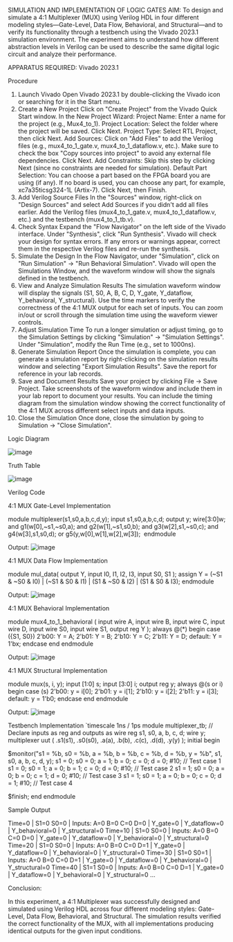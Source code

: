 SIMULATION AND IMPLEMENTATION OF LOGIC GATES
AIM:
To design and simulate a 4:1 Multiplexer (MUX) using Verilog HDL in four different modeling styles—Gate-Level, Data Flow, Behavioral, and Structural—and to verify its functionality through a testbench using the Vivado 2023.1 simulation environment. The experiment aims to understand how different abstraction levels in Verilog can be used to describe the same digital logic circuit and analyze their performance.

APPARATUS REQUIRED:
Vivado 2023.1

Procedure
1. Launch Vivado
Open Vivado 2023.1 by double-clicking the Vivado icon or searching for it in the Start menu.
2. Create a New Project
Click on "Create Project" from the Vivado Quick Start window.
In the New Project Wizard:
Project Name: Enter a name for the project (e.g., Mux4_to_1).
Project Location: Select the folder where the project will be saved.
Click Next.
Project Type: Select RTL Project, then click Next.
Add Sources:
Click on "Add Files" to add the Verilog files (e.g., mux4_to_1_gate.v, mux4_to_1_dataflow.v, etc.).
Make sure to check the box "Copy sources into project" to avoid any external file dependencies.
Click Next.
Add Constraints: Skip this step by clicking Next (since no constraints are needed for simulation).
Default Part Selection:
You can choose a part based on the FPGA board you are using (if any).
If no board is used, you can choose any part, for example, xc7a35ticsg324-1L (Artix-7).
Click Next, then Finish.
3. Add Verilog Source Files
In the "Sources" window, right-click on "Design Sources" and select Add Sources if you didn't add all files earlier.
Add the Verilog files (mux4_to_1_gate.v, mux4_to_1_dataflow.v, etc.) and the testbench (mux4_to_1_tb.v).
4. Check Syntax
Expand the "Flow Navigator" on the left side of the Vivado interface.
Under "Synthesis", click "Run Synthesis".
Vivado will check your design for syntax errors. If any errors or warnings appear, correct them in the respective Verilog files and re-run the synthesis.
5. Simulate the Design
In the Flow Navigator, under "Simulation", click on "Run Simulation" → "Run Behavioral Simulation".
Vivado will open the Simulations Window, and the waveform window will show the signals defined in the testbench.
6. View and Analyze Simulation Results
The simulation waveform window will display the signals (S1, S0, A, B, C, D, Y_gate, Y_dataflow, Y_behavioral, Y_structural).
Use the time markers to verify the correctness of the 4:1 MUX output for each set of inputs.
You can zoom in/out or scroll through the simulation time using the waveform viewer controls.
7. Adjust Simulation Time
To run a longer simulation or adjust timing, go to the Simulation Settings by clicking "Simulation" → "Simulation Settings".
Under "Simulation", modify the Run Time (e.g., set to 1000ns).
8. Generate Simulation Report
Once the simulation is complete, you can generate a simulation report by right-clicking on the simulation results window and selecting "Export Simulation Results".
Save the report for reference in your lab records.
9. Save and Document Results
Save your project by clicking File → Save Project.
Take screenshots of the waveform window and include them in your lab report to document your results.
You can include the timing diagram from the simulation window showing the correct functionality of the 4:1 MUX across different select inputs and data inputs.
10. Close the Simulation
Once done, close the simulation by going to Simulation → "Close Simulation".

Logic Diagram

![image](https://github.com/user-attachments/assets/d4ab4bc3-12b0-44dc-8edb-9d586d8ba856)

Truth Table

![image](https://github.com/user-attachments/assets/c850506c-3f6e-4d6b-8574-939a914b2a5f)

Verilog Code

4:1 MUX Gate-Level Implementation

module multiplexer(s1,s0,a,b,c,d,y); 
input s1,s0,a,b,c,d; 
output y; 
wire[3:0]w; 
and g1(w[0],~s1,~s0,a); 
and g2(w[1],~s1,s0,b); 
and g3(w[2],s1,~s0,c); 
and g4(w[3],s1,s0,d); 
or g5(y,w[0],w[1],w[2],w[3]); 
endmodule

Output:
![image](https://github.com/user-attachments/assets/c157834e-d307-4416-a33a-0c0d0f1d5323)

4:1 MUX Data Flow Implementation

module mul_data( output Y, input I0, I1, I2, I3, input S0, S1 ); 
assign Y = (~S1 & ~S0 & I0) | (~S1 & S0 & I1) | (S1 & ~S0 & I2) | (S1 & S0 & I3);
endmodule

Output:
![image](https://github.com/user-attachments/assets/9f946d9a-ca33-470c-a8e3-8050ba867a88)


4:1 MUX Behavioral Implementation

module mux4_to_1_behavioral ( input wire A, input wire B, input wire C, input wire D, input wire S0, input wire S1, output reg Y ); 
always @(*) 
begin 
case ({S1, S0}) 
2'b00: Y = A; 
2'b01: Y = B; 
2'b10: Y = C; 
2'b11: Y = D; 
default: Y = 1'bx; 
endcase 
end 
endmodule

Output:
![image](https://github.com/user-attachments/assets/3d4cbc72-6825-4cb9-b687-ed60788f042d)


4:1 MUX Structural Implementation

module mux(s, i, y); 
input [1:0] s; 
input [3:0] i; 
output reg y;
always @(s or i) 
begin 
case (s) 
2'b00: y = i[0]; 
2'b01: y = i[1]; 
2'b10: y = i[2]; 
2'b11: y = i[3]; 
default: y = 1'b0; 
endcase 
end 
endmodule

Output:
![image](https://github.com/user-attachments/assets/be47e2f9-0138-443e-80a9-c39791dc4df6)


Testbench Implementation 
`timescale 1ns / 1ps 
module multiplexer_tb; // Declare inputs as reg and outputs as wire 
reg s1, s0, a, b, c, d; 
wire y; 
multiplexer uut ( .s1(s1), .s0(s0), .a(a), .b(b), .c(c), .d(d), .y(y) ); 
initial 
begin

$monitor("s1 = %b, s0 = %b, a = %b, b = %b, c = %b, d = %b, y = %b", s1, s0, a, b, c, d, y); 
s1 = 0; s0 = 0; a = 1; b = 0; c = 0; d = 0; #10; // Test case 1 
s1 = 0; s0 = 1; a = 0; b = 1; c = 0; d = 0; #10; // Test case 2 
s1 = 1; s0 = 0; a = 0; b = 0; c = 1; d = 0; #10; // Test case 3 
s1 = 1; s0 = 1; a = 0; b = 0; c = 0; d = 1; #10; // Test case 4

$finish; 
end 
endmodule

Sample Output

Time=0 | S1=0 S0=0 | Inputs: A=0 B=0 C=0 D=0 | Y_gate=0 | Y_dataflow=0 | Y_behavioral=0 | Y_structural=0
Time=10 | S1=0 S0=0 | Inputs: A=0 B=0 C=0 D=0 | Y_gate=0 | Y_dataflow=0 | Y_behavioral=0 | Y_structural=0
Time=20 | S1=0 S0=0 | Inputs: A=0 B=0 C=0 D=1 | Y_gate=0 | Y_dataflow=0 | Y_behavioral=0 | Y_structural=0
Time=30 | S1=0 S0=1 | Inputs: A=0 B=0 C=0 D=1 | Y_gate=0 | Y_dataflow=0 | Y_behavioral=0 | Y_structural=0
Time=40 | S1=1 S0=0 | Inputs: A=0 B=0 C=0 D=1 | Y_gate=0 | Y_dataflow=0 | Y_behavioral=0 | Y_structural=0
...

Conclusion:

In this experiment, a 4:1 Multiplexer was successfully designed and simulated using Verilog HDL across four different modeling styles: Gate-Level, Data Flow, Behavioral, and Structural. The simulation results verified the correct functionality of the MUX, with all implementations producing identical outputs for the given input conditions.



  
